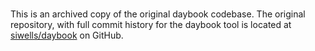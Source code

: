 # 

This is an archived copy of the original daybook codebase. The original repository, with full commit history for the daybook tool is located at [siwells/daybook](https://github.com/siwells/daybook) on GitHub.
